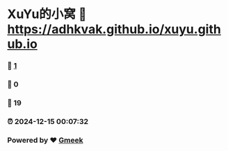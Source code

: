 # XuYu的小窝 :link: https://adhkvak.github.io/xuyu.github.io 
### :page_facing_up: [1](https://adhkvak.github.io/xuyu.github.io/tag.html) 
### :speech_balloon: 0 
### :hibiscus: 19 
### :alarm_clock: 2024-12-15 00:07:32 
### Powered by :heart: [Gmeek](https://github.com/Meekdai/Gmeek)
